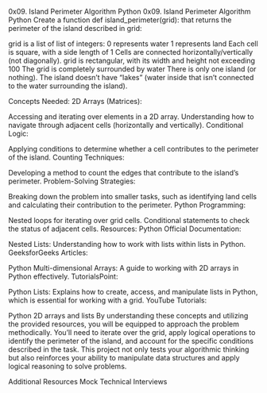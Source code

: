 0x09. Island Perimeter
Algorithm
Python
0x09. Island Perimeter Algorithm Python Create a function def island_perimeter(grid): that returns the perimeter of the island described in grid:

grid is a list of list of integers: 0 represents water 1 represents land Each cell is square, with a side length of 1 Cells are connected horizontally/vertically (not diagonally). grid is rectangular, with its width and height not exceeding 100 The grid is completely surrounded by water There is only one island (or nothing). The island doesn’t have “lakes” (water inside that isn’t connected to the water surrounding the island).

Concepts Needed: 2D Arrays (Matrices):

Accessing and iterating over elements in a 2D array. Understanding how to navigate through adjacent cells (horizontally and vertically). Conditional Logic:

Applying conditions to determine whether a cell contributes to the perimeter of the island. Counting Techniques:

Developing a method to count the edges that contribute to the island’s perimeter. Problem-Solving Strategies:

Breaking down the problem into smaller tasks, such as identifying land cells and calculating their contribution to the perimeter. Python Programming:

Nested loops for iterating over grid cells. Conditional statements to check the status of adjacent cells. Resources: Python Official Documentation:

Nested Lists: Understanding how to work with lists within lists in Python. GeeksforGeeks Articles:

Python Multi-dimensional Arrays: A guide to working with 2D arrays in Python effectively. TutorialsPoint:

Python Lists: Explains how to create, access, and manipulate lists in Python, which is essential for working with a grid. YouTube Tutorials:

Python 2D arrays and lists By understanding these concepts and utilizing the provided resources, you will be equipped to approach the problem methodically. You’ll need to iterate over the grid, apply logical operations to identify the perimeter of the island, and account for the specific conditions described in the task. This project not only tests your algorithmic thinking but also reinforces your ability to manipulate data structures and apply logical reasoning to solve problems.

Additional Resources Mock Technical Interviews
